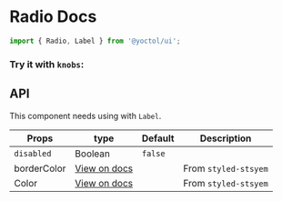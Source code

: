 # Radio Docs

```js
import { Radio, Label } from '@yoctol/ui';
```

### Try it with `knobs`:

<!-- STORY -->

## API

This component needs using with `Label`.

| Props       | type                                                                              | Default | Description          |
| ----------- | --------------------------------------------------------------------------------- | ------- | -------------------- |
| `disabled`  | Boolean                                                                           | `false` |                      |
| borderColor | [View on docs](https://github.com/jxnblk/styled-system/blob/master/docs/table.md) |         | From `styled-stsyem` |
| Color       | [View on docs](https://github.com/jxnblk/styled-system/blob/master/docs/table.md) |         | From `styled-stsyem` |
